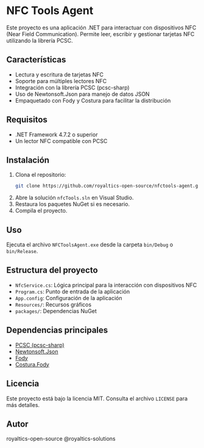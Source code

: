 # NFC Tools Agent

Este proyecto es una aplicación .NET para interactuar con dispositivos NFC (Near Field Communication). Permite leer, escribir y gestionar tarjetas NFC utilizando la librería PCSC.

## Características
- Lectura y escritura de tarjetas NFC
- Soporte para múltiples lectores NFC
- Integración con la librería PCSC (pcsc-sharp)
- Uso de Newtonsoft.Json para manejo de datos JSON
- Empaquetado con Fody y Costura para facilitar la distribución

## Requisitos
- .NET Framework 4.7.2 o superior
- Un lector NFC compatible con PCSC

## Instalación
1. Clona el repositorio:
   ```sh
   git clone https://github.com/royaltics-open-source/nfctools-agent.git
   ```
2. Abre la solución `nfcTools.sln` en Visual Studio.
3. Restaura los paquetes NuGet si es necesario.
4. Compila el proyecto.

## Uso
Ejecuta el archivo `NFCToolsAgent.exe` desde la carpeta `bin/Debug` o `bin/Release`.

## Estructura del proyecto
- `NfcService.cs`: Lógica principal para la interacción con dispositivos NFC
- `Program.cs`: Punto de entrada de la aplicación
- `App.config`: Configuración de la aplicación
- `Resources/`: Recursos gráficos
- `packages/`: Dependencias NuGet

## Dependencias principales
- [PCSC (pcsc-sharp)](https://github.com/danm-de/pcsc-sharp)
- [Newtonsoft.Json](https://www.newtonsoft.com/json)
- [Fody](https://github.com/Fody/Fody)
- [Costura.Fody](https://github.com/Fody/Costura)

## Licencia
Este proyecto está bajo la licencia MIT. Consulta el archivo `LICENSE` para más detalles.

## Autor
royaltics-open-source
@royaltics-solutions